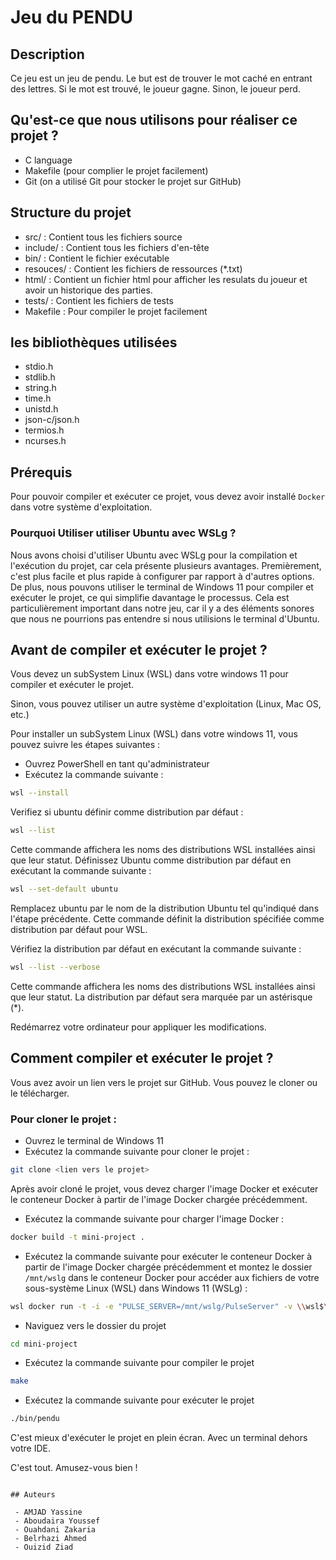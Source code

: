 # Jeu du PENDU

## Description

Ce jeu est un jeu de pendu. Le but est de trouver le mot caché en entrant des lettres. Si le mot est trouvé, le joueur gagne. Sinon, le joueur perd.

## Qu'est-ce que nous utilisons pour réaliser ce projet ?

- C language
- Makefile (pour complier le projet facilement)
- Git (on a utilisé Git pour stocker le projet sur GitHub)

## Structure du projet

- src/ : Contient tous les fichiers source
- include/ : Contient tous les fichiers d'en-tête
- bin/ : Contient le fichier exécutable
- resouces/ : Contient les fichiers de ressources (\*.txt)
- html/ : Contient un fichier html pour afficher les resulats du joueur et avoir un historique des parties.
- tests/ : Contient les fichiers de tests
- Makefile : Pour compiler le projet facilement


## les bibliothèques utilisées

- stdio.h
- stdlib.h
- string.h
- time.h
- unistd.h
- json-c/json.h
- termios.h
- ncurses.h

## Prérequis

Pour pouvoir compiler et exécuter ce projet, vous devez avoir installé `Docker` dans votre système d'exploitation.

### Pourquoi Utiliser utiliser Ubuntu avec WSLg ?

Nous avons choisi d'utiliser Ubuntu avec WSLg pour la compilation et l'exécution du projet, car cela présente plusieurs avantages. Premièrement, c'est plus facile et plus rapide à configurer par rapport à d'autres options. De plus, nous pouvons utiliser le terminal de Windows 11 pour compiler et exécuter le projet, ce qui simplifie davantage le processus. Cela est particulièrement important dans notre jeu, car il y a des éléments sonores que nous ne pourrions pas entendre si nous utilisions le terminal d'Ubuntu.

## Avant de compiler et exécuter le projet ?

Vous devez un subSystem Linux (WSL) dans votre windows 11 pour compiler et exécuter le projet.

Sinon, vous pouvez utiliser un autre système d'exploitation (Linux, Mac OS, etc.)

Pour installer un subSystem Linux (WSL) dans votre windows 11, vous pouvez suivre les étapes suivantes :

- Ouvrez PowerShell en tant qu'administrateur
- Exécutez la commande suivante :

```bash
wsl --install
```

Verifiez si ubuntu définir comme distribution par défaut :

```bash
wsl --list
```

Cette commande affichera les noms des distributions WSL installées ainsi que leur statut. Définissez Ubuntu comme distribution par défaut en exécutant la commande suivante :

```bash
wsl --set-default ubuntu
```

Remplacez ubuntu par le nom de la distribution Ubuntu tel qu'indiqué dans l'étape précédente. Cette commande définit la distribution spécifiée comme distribution par défaut pour WSL.

Vérifiez la distribution par défaut en exécutant la commande suivante :

```bash
wsl --list --verbose
```

Cette commande affichera les noms des distributions WSL installées ainsi que leur statut. La distribution par défaut sera marquée par un astérisque (\*).

Redémarrez votre ordinateur pour appliquer les modifications.

## Comment compiler et exécuter le projet ?

Vous avez avoir un lien vers le projet sur GitHub. Vous pouvez le cloner ou le télécharger.

### Pour cloner le projet :

- Ouvrez le terminal de Windows 11
- Exécutez la commande suivante pour cloner le projet :

```bash
git clone <lien vers le projet>
```

Après avoir cloné le projet, vous devez charger l'image Docker et exécuter le conteneur Docker à partir de l'image Docker chargée précédemment.

- Exécutez la commande suivante pour charger l'image Docker :

```bash
docker build -t mini-project .
```

- Exécutez la commande suivante pour exécuter le conteneur Docker à partir de l'image Docker chargée précédemment et montez le dossier `/mnt/wslg` dans le conteneur Docker pour accéder aux fichiers de votre sous-système Linux (WSL) dans Windows 11 (WSLg) :

```bash
wsl docker run -t -i -e "PULSE_SERVER=/mnt/wslg/PulseServer" -v \\wsl$\Ubuntu\mnt\wslg:/mnt/wslg/ mini-project
```

- Naviguez vers le dossier du projet

```bash
cd mini-project
```

- Exécutez la commande suivante pour compiler le projet

```bash
make
```

- Exécutez la commande suivante pour exécuter le projet

```bash
./bin/pendu
```

C'est mieux d'exécuter le projet en plein écran. Avec un terminal dehors votre IDE.


C'est tout. Amusez-vous bien !
```

## Auteurs

 - AMJAD Yassine
 - Aboudaira Youssef 
 - Ouahdani Zakaria
 - Belrhazi Ahmed
 - Ouizid Ziad

```